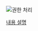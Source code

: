 ![권한 처리](https://user-images.githubusercontent.com/52282493/203882254-37701350-fc7d-47bd-911c-eab40f4fec37.PNG)

[내용 설명](https://ogyong.tistory.com/5)